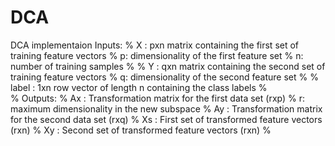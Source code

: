 # DCA
DCA implementaion
Inputs:
%       X       :   pxn matrix containing the first set of training feature vectors
%                   p:  dimensionality of the first feature set
%                   n:  number of training samples
% 
%       Y       :   qxn matrix containing the second set of training feature vectors
%                   q:  dimensionality of the second feature set
% 
%       label   :   1xn row vector of length n containing the class labels
%               
% Outputs:
%       Ax  :   Transformation matrix for the first data set (rxp)
%               r:  maximum dimensionality in the new subspace
%       Ay  :   Transformation matrix for the second data set (rxq)
%       Xs  :   First set of transformed feature vectors (rxn)
%       Xy  :   Second set of transformed feature vectors (rxn)
% 
